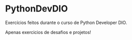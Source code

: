 # PythonDevDIO
Exercícios feitos durante o curso de Python Developer DIO.

Apenas exercicios de desafios e projetos!
